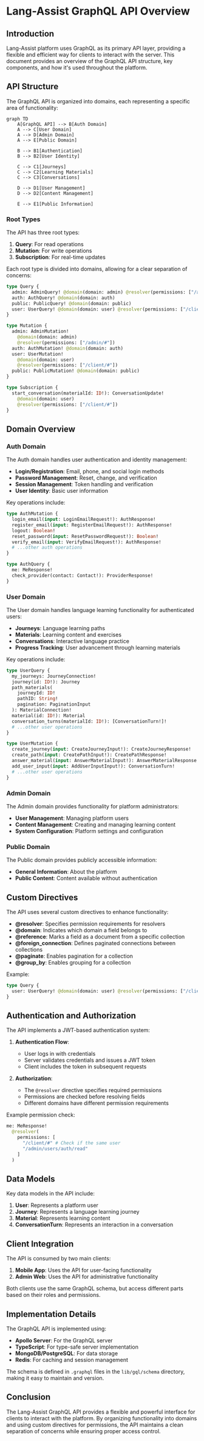 # Lang-Assist GraphQL API Overview

## Introduction

Lang-Assist platform uses GraphQL as its primary API layer, providing a flexible and efficient way for clients to interact with the server. This document provides an overview of the GraphQL API structure, key components, and how it's used throughout the platform.

## API Structure

The GraphQL API is organized into domains, each representing a specific area of functionality:

```mermaid
graph TD
    A[GraphQL API] --> B[Auth Domain]
    A --> C[User Domain]
    A --> D[Admin Domain]
    A --> E[Public Domain]

    B --> B1[Authentication]
    B --> B2[User Identity]

    C --> C1[Journeys]
    C --> C2[Learning Materials]
    C --> C3[Conversations]

    D --> D1[User Management]
    D --> D2[Content Management]

    E --> E1[Public Information]
```

### Root Types

The API has three root types:

1. **Query**: For read operations
2. **Mutation**: For write operations
3. **Subscription**: For real-time updates

Each root type is divided into domains, allowing for a clear separation of concerns:

```graphql
type Query {
  admin: AdminQuery! @domain(domain: admin) @resolver(permissions: ["/admin/#"])
  auth: AuthQuery! @domain(domain: auth)
  public: PublicQuery! @domain(domain: public)
  user: UserQuery! @domain(domain: user) @resolver(permissions: ["/client/#"])
}

type Mutation {
  admin: AdminMutation!
    @domain(domain: admin)
    @resolver(permissions: ["/admin/#"])
  auth: AuthMutation! @domain(domain: auth)
  user: UserMutation!
    @domain(domain: user)
    @resolver(permissions: ["/client/#"])
  public: PublicMutation! @domain(domain: public)
}

type Subscription {
  start_conversation(materialId: ID!): ConversationUpdate!
    @domain(domain: user)
    @resolver(permissions: ["/client/#"])
}
```

## Domain Overview

### Auth Domain

The Auth domain handles user authentication and identity management:

- **Login/Registration**: Email, phone, and social login methods
- **Password Management**: Reset, change, and verification
- **Session Management**: Token handling and verification
- **User Identity**: Basic user information

Key operations include:

```graphql
type AuthMutation {
  login_email(input: LoginEmailRequest!): AuthResponse!
  register_email(input: RegisterEmailRequest!): AuthResponse!
  logout: Boolean!
  reset_password(input: ResetPasswordRequest!): Boolean!
  verify_email(input: VerifyEmailRequest!): AuthResponse!
  # ...other auth operations
}

type AuthQuery {
  me: MeResponse!
  check_provider(contact: Contact!): ProviderResponse!
}
```

### User Domain

The User domain handles language learning functionality for authenticated users:

- **Journeys**: Language learning paths
- **Materials**: Learning content and exercises
- **Conversations**: Interactive language practice
- **Progress Tracking**: User advancement through learning materials

Key operations include:

```graphql
type UserQuery {
  my_journeys: JourneyConnection!
  journey(id: ID!): Journey
  path_materials(
    journeyId: ID!
    pathID: String!
    pagination: PaginationInput
  ): MaterialConnection!
  material(id: ID!): Material
  conversation_turns(materialId: ID!): [ConversationTurn!]!
  # ...other user operations
}

type UserMutation {
  create_journey(input: CreateJourneyInput!): CreateJourneyResponse!
  create_path(input: CreatePathInput!): CreatePathResponse!
  answer_material(input: AnswerMaterialInput!): AnswerMaterialResponse!
  add_user_input(input: AddUserInputInput!): ConversationTurn!
  # ...other user operations
}
```

### Admin Domain

The Admin domain provides functionality for platform administrators:

- **User Management**: Managing platform users
- **Content Management**: Creating and managing learning content
- **System Configuration**: Platform settings and configuration

### Public Domain

The Public domain provides publicly accessible information:

- **General Information**: About the platform
- **Public Content**: Content available without authentication

## Custom Directives

The API uses several custom directives to enhance functionality:

- **@resolver**: Specifies permission requirements for resolvers
- **@domain**: Indicates which domain a field belongs to
- **@reference**: Marks a field as a document from a specific collection
- **@foreign_connection**: Defines paginated connections between collections
- **@paginate**: Enables pagination for a collection
- **@group_by**: Enables grouping for a collection

Example:

```graphql
type Query {
  user: UserQuery! @domain(domain: user) @resolver(permissions: ["/client/#"])
}
```

## Authentication and Authorization

The API implements a JWT-based authentication system:

1. **Authentication Flow**:

   - User logs in with credentials
   - Server validates credentials and issues a JWT token
   - Client includes the token in subsequent requests

2. **Authorization**:
   - The `@resolver` directive specifies required permissions
   - Permissions are checked before resolving fields
   - Different domains have different permission requirements

Example permission check:

```graphql
me: MeResponse!
  @resolver(
    permissions: [
      "/client/#" # Check if the same user
      "/admin/users/auth/read"
    ]
  )
```

## Data Models

Key data models in the API include:

1. **User**: Represents a platform user
2. **Journey**: Represents a language learning journey
3. **Material**: Represents learning content
4. **ConversationTurn**: Represents an interaction in a conversation

## Client Integration

The API is consumed by two main clients:

1. **Mobile App**: Uses the API for user-facing functionality
2. **Admin Web**: Uses the API for administrative functionality

Both clients use the same GraphQL schema, but access different parts based on their roles and permissions.

## Implementation Details

The GraphQL API is implemented using:

- **Apollo Server**: For the GraphQL server
- **TypeScript**: For type-safe server implementation
- **MongoDB/PostgreSQL**: For data storage
- **Redis**: For caching and session management

The schema is defined in `.graphql` files in the `lib/gql/schema` directory, making it easy to maintain and version.

## Conclusion

The Lang-Assist GraphQL API provides a flexible and powerful interface for clients to interact with the platform. By organizing functionality into domains and using custom directives for permissions, the API maintains a clean separation of concerns while ensuring proper access control.
